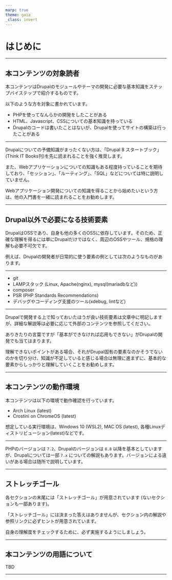 ```yaml
---
marp: true
theme: gaia
_class: invert
---
```


<!-- _class: lead -->
# はじめに

---

## 本コンテンツの対象読者

本コンテンツはDrupalのモジュールやテーマの開発に必要な基本知識をステップバイステップで紹介するものです。

以下のような方を対象に書かれています。

- PHPを使ってなんらかの開発をしたことがある
- HTML、Javascript、CSSについての基本知識を持っている
- Drupalのコードは書いたことはないが、Drupalを使ってサイトの構築は行ったことがある

---

Drupalについての予備知識がまったくない方は、「Drupal 8 スタートブック」(Think IT Books刊)を先に読まれることを強く推奨します。

また、Webアプリケーションについての知識もある程度持っていることを期待しており、「セッション」、「ルーティング」、「SQL」などについては特に説明していません。

Webアプリケーション開発についての知識を得ることから始めたいという方は、他の入門書を一緒に読まれることをお勧めします。

---

## Drupal以外で必要になる技術要素

DrupalはOSSであり、自身も他の多くのOSSに依存しています。そのため、正確な理解を得るには単にDrupalだけではなく、周辺のOSSやツール、規格の理解も必要不可欠です。

例えば、Drupalの開発者が日常的に使う要素の例としては次のようなものがあります。

---

- git
- LAMPスタック (Linux, Apache(nginx), mysql(mariadbなど))
- composer
- PSR (PHP Standards Recommendations)
- デバッグやコーディング支援のツール(xdebug, lintなど)

---

Drupalで開発する上で知っておいたほうが良い技術要素は文章中に明記しますが、詳細な解説等は必要に応じて外部のコンテンツを参照してください。

ありきたりの言葉ですが「基本ができなければ応用もできない」がDrupalの開発でも当てはまります。

理解できないポイントがある場合、それがDrupal固有の要素なのかそうでないのかを切り分け、知識が不足していると感じる場合は無理に進まずに、基本的な要素からしっかりと理解していくことをお勧めします。

---

## 本コンテンツの動作環境

本コンテンツは以下の環境で動作確認を行っています。

- Arch Linux (latest)
- Crostini on ChromeOS (latest)
  
想定している実行環境は、Windows 10 (WSL2), MAC OS (latest), 各種Linuxディストリビューション(latest)などです。

---

PHPのバージョンは `7.2`、Drupalのバージョンは `8.8` 以降を基本としていますが、Drupalについては一部 `7.x` についての解説もあります。バージョンによる違いがある場合は随所で説明しています。

---

## ストレッチゴール

各セクションの末尾には「ストレッチゴール」が用意されています (ないセクションも一部あります)。

「ストレッチゴール」には決まった答えはありませんが、セクション内の解説や参照リンクに必ずヒントが用意されています。

自身の理解度をチェックするために、必ず実施するようにしましょう。

---

## 本コンテンツの用語について

TBD

---